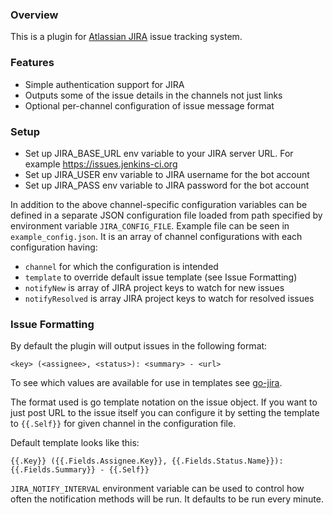 ### Overview

This is a plugin for [Atlassian JIRA](https://www.atlassian.com/software/jira)
issue tracking system.

### Features
* Simple authentication support for JIRA
* Outputs some of the issue details in the channels not just links
* Optional per-channel configuration of issue message format

### Setup
* Set up JIRA_BASE_URL env variable to your JIRA server URL. For example
  https://issues.jenkins-ci.org
* Set up JIRA_USER env variable to JIRA username for the bot account
* Set up JIRA_PASS env variable to JIRA password for the bot account

In addition to the above channel-specific configuration variables can be defined
in a separate JSON configuration file loaded from path specified by environment
variable `JIRA_CONFIG_FILE`. Example file can be seen in
`example_config.json`. It is an array of channel configurations with each
configuration having:
 * `channel` for which the configuration is intended
 * `template` to override default issue template (see Issue Formatting)
 * `notifyNew` is array of JIRA project keys to watch for new issues
 * `notifyResolved` is array JIRA project keys to watch for resolved issues

### Issue Formatting

By default the plugin will output issues in the following format:
```
<key> (<assignee>, <status>): <summary> - <url>
```
To see which values are available for use in templates see
[go-jira](https://github.com/andygrunwald/go-jira/blob/master/issue.go).

The format used is go template notation on the issue object. If you want to just
post URL to the issue itself you can configure it by setting the template to
`{{.Self}}` for given channel in the configuration file.

Default template looks like this:
```
{{.Key}} ({{.Fields.Assignee.Key}}, {{.Fields.Status.Name}}): {{.Fields.Summary}} - {{.Self}}
```

`JIRA_NOTIFY_INTERVAL` environment variable can be used to control how often the
notification methods will be run. It defaults to be run every minute.
